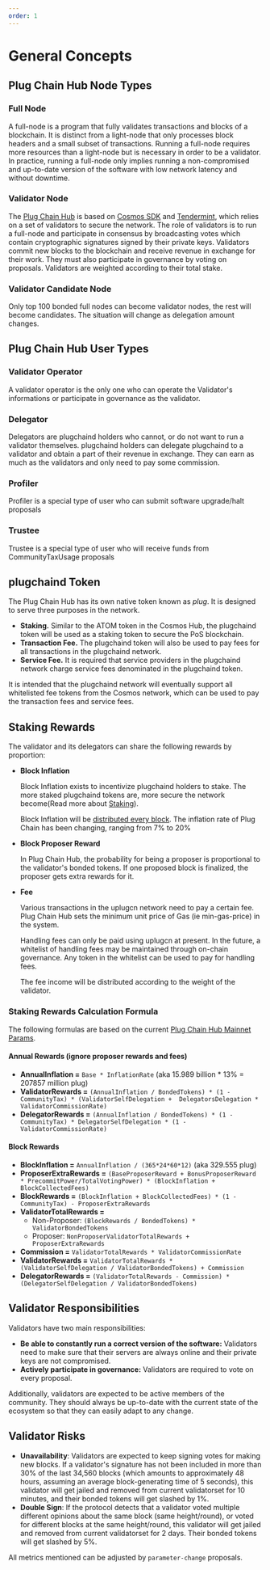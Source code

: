 ```yaml
---
order: 1
---
```


# General Concepts

## Plug Chain Hub Node Types

### Full Node

A full-node is a program that fully validates transactions and blocks of a blockchain. It is distinct from a light-node that only processes block headers and a small subset of transactions. Running a full-node requires more resources than a light-node but is necessary in order to be a validator. In practice, running a full-node only implies running a non-compromised and up-to-date version of the software with low network latency and without downtime.

### Validator Node

The [Plug Chain Hub](../get-started/intro.md#plugchaind-hub) is based on [Cosmos SDK](https://cosmos.network/docs/intro/) and [Tendermint](https://tendermint.com/docs/introduction/what-is-tendermint.html), which relies on a set of validators to secure the network. The role of validators is to run a full-node and participate in consensus by broadcasting votes which contain cryptographic signatures signed by their private keys. Validators commit new blocks to the blockchain and receive revenue in exchange for their work. They must also participate in governance by voting on proposals. Validators are weighted according to their total stake.

### Validator Candidate Node

Only top 100 bonded full nodes can become validator nodes, the rest will become candidates. The situation will change as delegation amount changes.

## Plug Chain Hub User Types

### Validator Operator

A validator operator is the only one who can operate the Validator's informations or participate in governance as the validator.

### Delegator

Delegators are plugchaind holders who cannot, or do not want to run a validator themselves. plugchaind holders can delegate plugchaind to a validator and obtain a part of their revenue in exchange. They can earn as much as the validators and only need to pay some commission.

### Profiler

Profiler is a special type of user who can submit software upgrade/halt proposals

### Trustee

Trustee is a special type of user who will receive funds from CommunityTaxUsage proposals

## plugchaind Token

The Plug Chain Hub has its own native token known as *plug*.  It is designed to serve three purposes in the network.

- **Staking.** Similar to the ATOM token in the Cosmos Hub, the plugchaind token will be used as a staking token to secure the PoS blockchain.
- **Transaction Fee.** The plugchaind token will also be used to pay fees for all transactions in the plugchaind network.
- **Service Fee.** It is required that service providers in the plugchaind network charge service fees denominated in the plugchaind token.

It is intended that the plugchaind network will eventually support all whitelisted fee tokens from the Cosmos network, which can be used to pay the transaction fees and service fees.

## Staking Rewards

The validator and its delegators can share the following rewards by proportion:

- **Block Inflation**

  Block Inflation exists to incentivize plugchaind holders to stake. The more staked plugchaind tokens are, more secure the network become(Read more about [Staking](../features/staking.md)).

  Block Inflation will be [distributed every block](../features/mint.md). The inflation rate of Plug Chain has been changing, ranging from 7% to 20%

- **Block Proposer Reward**

  In Plug Chain Hub, the probability for being a proposer is proportional to the validator's bonded tokens. If one proposed block is finalized, the proposer gets extra rewards for it.

- **Fee**

    Various transactions in the uplugcn network need to pay a certain fee. Plug Chain Hub sets the minimum unit price of Gas (ie min-gas-price) in the system.
  
   Handling fees can only be paid using uplugcn at present. In the future, a whitelist of handling fees may be maintained through on-chain governance. Any token in the whitelist can be used to pay for handling fees.

   The fee income will be distributed according to the weight of the validator.

### Staking Rewards Calculation Formula

The following formulas are based on the current [Plug Chain Hub Mainnet Params](gov-params.md).

#### Annual Rewards (ignore proposer rewards and fees)

- **AnnualInflation =** `Base * InflationRate` (aka 15.989 billion * 13% = 207857 million plug)
- **ValidatorRewards =** `(AnnualInflation / BondedTokens) * (1 - CommunityTax) * (ValidatorSelfDelegation +  DelegatorsDelegation * ValidatorCommissionRate)`
- **DelegatorRewards =** `(AnnualInflation / BondedTokens) * (1 - CommunityTax) * DelegatorSelfDelegation * (1 - ValidatorCommissionRate)`

#### Block Rewards

- **BlockInflation =** `AnnualInflation / (365*24*60*12)` (aka 329.555  plug)
- **ProposerExtraRewards =** `(BaseProposerReward + BonusProposerReward * PrecommitPower/TotalVotingPower) * (BlockInflation + BlockCollectedFees)`
- **BlockRewards =** `(BlockInflation + BlockCollectedFees) * (1 - CommunityTax) - ProposerExtraRewards`
- **ValidatorTotalRewards =**
  - Non-Proposer: `(BlockRewards / BondedTokens) * ValidatorBondedTokens`
  - Proposer: `NonProposerValidatorTotalRewards + ProposerExtraRewards`
- **Commission =** `ValidatorTotalRewards * ValidatorCommissionRate`
- **ValidatorRewards =** `ValidatorTotalRewards * (ValidatorSelfDelegation / ValidatorBondedTokens) + Commission`
- **DelegatorRewards =** `(ValidatorTotalRewards - Commission) * (DelegatorSelfDelegation / ValidatorBondedTokens)`

## Validator Responsibilities

Validators have two main responsibilities:

- **Be able to constantly run a correct version of the software:** Validators need to make sure that their servers are always online and their private keys are not compromised.
- **Actively participate in governance:** Validators are required to vote on every proposal.

Additionally, validators are expected to be active members of the community. They should always be up-to-date with the current state of the ecosystem so that they can easily adapt to any change.

## Validator Risks

- **Unavailability**: Validators are expected to keep signing votes for making new blocks. If a validator's signature has not been included in more than 30% of the last 34,560 blocks (which amounts to approximately 48 hours, assuming an average block-generating time of 5 seconds), this validator will get jailed and removed from current validatorset for 10 minutes, and their bonded tokens will get slashed by 1%.
- **Double Sign**: If the protocol detects that a validator voted multiple different opinions about the same block (same height/round), or voted for different blocks at the same height/round, this validator will get jailed and removed from current validatorset for 2 days. Their bonded tokens will get slashed by 5%.
<!-- - **Censorship**: If the protocol detects that a proposer included invalid transactions in a block, this validator will get jailed and removed from current validatorset for 2 days. -->

All metrics mentioned can be adjusted by `parameter-change` proposals.

